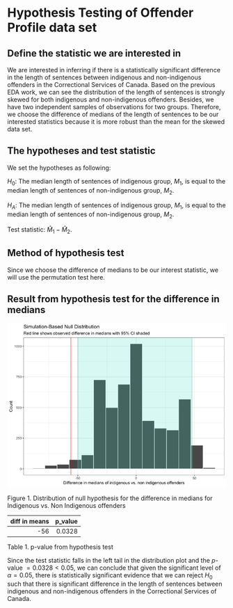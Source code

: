 Hypothesis Testing of Offender Profile data set
================

## Define the statistic we are interested in

We are interested in inferring if there is a statistically significant
difference in the length of sentences between indigenous and
non-indigenous offenders in the Correctional Services of Canada. Based
on the previous EDA work, we can see the distribution of the length of
sentences is strongly skewed for both indigenous and non-indigenous
offenders. Besides, we have two independent samples of observations for
two groups. Therefore, we choose the difference of medians of the length
of sentences to be our interested statistics because it is more robust
than the mean for the skewed data set.

## The hypotheses and test statistic

We set the hypotheses as following:

*H*<sub>0</sub>: The median length of sentences of indigenous group,
*M*<sub>1</sub>, is equal to the median length of sentences of
non-indigenous group, *M*<sub>2</sub>.

*H*<sub>*A*</sub>: The median length of sentences of indigenous group,
*M*<sub>1</sub>, is equal to the median length of sentences of
non-indigenous group, *M*<sub>2</sub>.

Test statistic: *M̂*<sub>1</sub> − *M̂*<sub>2</sub>.

## Method of hypothesis test

Since we choose the difference of medians to be our interest statistic,
we will use the permutation test here.

## Result from hypothesis test for the difference in medians

![](hypothesis_test_files/figure-gfm/hypothesis_plot-1.png)<!-- -->

Figure 1. Distribution of null hypothesis for the difference in medians
for Indigenous vs. Non Indigenous offenders

| diff in means | p_value |
|--------------:|--------:|
|           -56 |  0.0328 |

Table 1. p-value from hypothesis test

Since the test statistic falls in the left tail in the distribution plot
and the *p*-value  = 0.0328 \< 0.05, we can conclude that given the
significant level of *α* = 0.05, there is statistically significant
evidence that we can reject *H*<sub>0</sub> such that there is
significant difference in the length of sentences between indigenous and
non-indigenous offenders in the Correctional Services of Canada.
